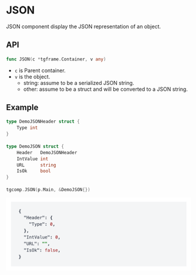 # JSON

JSON component display the JSON representation of an object.

## API

```go
func JSON(c *tgframe.Container, v any)
```

* `c` is Parent container.
* `v` is the object.
  * string: assume to be a serialized JSON string.
  * other: assume to be a struct and will be converted to a JSON string.

## Example

```go
type DemoJSONHeader struct {
	Type int
}

type DemoJSON struct {
	Header   DemoJSONHeader
	IntValue int
	URL      string
	IsOk     bool
}

tgcomp.JSON(p.Main, &DemoJSON{})
```

![JSON component](json.png)
